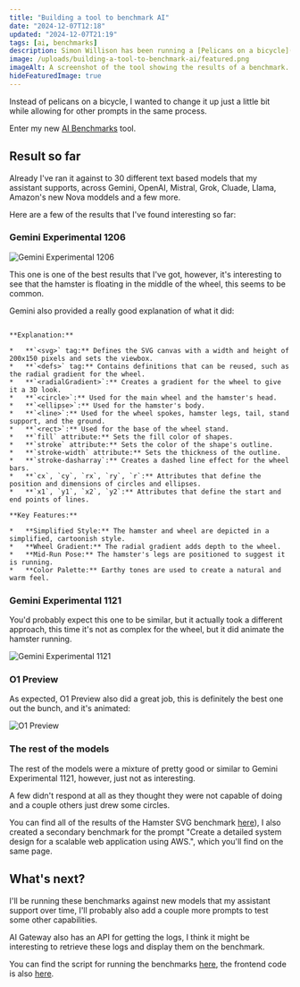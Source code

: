 ```yaml
---
title: "Building a tool to benchmark AI"
date: "2024-12-07T12:18"
updated: "2024-12-07T21:19"
tags: [ai, benchmarks]
description: Simon Willison has been running a [Pelicans on a bicycle](https://simonwillison.net/2024/Oct/25/pelicans-on-a-bicycle/) benchmark against AI for a while now, it's a pretty cool way of seeing how capable different AI models are with a quick outcome.\n\nI've been building my own assistant for a few weeks now but haven't ran any benchmarks against it so I thought I'd do something similar to test my own systems.
image: /uploads/building-a-tool-to-benchmark-ai/featured.png
imageAlt: A screenshot of the tool showing the results of a benchmark.
hideFeaturedImage: true
---
```


Instead of pelicans on a bicycle, I wanted to change it up just a little bit while allowing for other prompts in the same process.

Enter my new [AI Benchmarks](/ai-benchmarks) tool.

## Result so far

Already I've ran it against to 30 different text based models that my assistant supports, across Gemini, OpenAI, Mistral, Grok, Cluade, Llama, Amazon's new Nova moddels and a few more.

Here are a few of the results that I've found interesting so far:

### Gemini Experimental 1206

![Gemini Experimental 1206](/uploads/building-a-tool-to-benchmark-ai/gemini-experimental-1206.svg)

This one is one of the best results that I've got, however, it's interesting to see that the hamster is floating in the middle of the wheel, this seems to be common.

Gemini also provided a really good explanation of what it did:

```

**Explanation:**

*   **`<svg>` tag:** Defines the SVG canvas with a width and height of 200x150 pixels and sets the viewbox.
*   **`<defs>` tag:** Contains definitions that can be reused, such as the radial gradient for the wheel.
*   **`<radialGradient>`:** Creates a gradient for the wheel to give it a 3D look.
*   **`<circle>`:** Used for the main wheel and the hamster's head.
*   **`<ellipse>`:** Used for the hamster's body.
*   **`<line>`:** Used for the wheel spokes, hamster legs, tail, stand support, and the ground.
*   **`<rect>`:** Used for the base of the wheel stand.
*   **`fill` attribute:** Sets the fill color of shapes.
*   **`stroke` attribute:** Sets the color of the shape's outline.
*   **`stroke-width` attribute:** Sets the thickness of the outline.
*   **`stroke-dasharray`:** Creates a dashed line effect for the wheel bars.
*   **`cx`, `cy`, `rx`, `ry`, `r`:** Attributes that define the position and dimensions of circles and ellipses.
*   **`x1`, `y1`, `x2`, `y2`:** Attributes that define the start and end points of lines.

**Key Features:**

*   **Simplified Style:** The hamster and wheel are depicted in a simplified, cartoonish style.
*   **Wheel Gradient:** The radial gradient adds depth to the wheel.
*   **Mid-Run Pose:** The hamster's legs are positioned to suggest it is running.
*   **Color Palette:** Earthy tones are used to create a natural and warm feel.
```

### Gemini Experimental 1121

You'd probably expect this one to be similar, but it actually took a different approach, this time it's not as complex for the wheel, but it did animate the hamster running.

![Gemini Experimental 1121](/uploads/building-a-tool-to-benchmark-ai/gemini-experimental-1121.svg)

### O1 Preview

As expected, O1 Preview also did a great job, this is definitely the best one out the bunch, and it's animated:

![O1 Preview](/uploads/building-a-tool-to-benchmark-ai/o1-preview.svg)

### The rest of the models

The rest of the models were a mixture of pretty good or similar to Gemini Experimental 1121, however, just not as interesting.

A few didn't respond at all as they thought they were not capable of doing and a couple others just drew some circles.

You can find all of the results of the Hamster SVG benchmark [here](/ai-benchmarks)), I also created a secondary benchmark for the prompt "Create a detailed system design for a scalable web application using AWS.", which you'll find on the same page.

## What's next?

I'll be running these benchmarks against new models that my assistant support over time, I'll probably also add a couple more prompts to test some other capabilities.

AI Gateway also has an API for getting the logs, I think it might be interesting to retrieve these logs and display them on the benchmark.

You can find the script for running the benchmarks [here](https://github.com/nicholasgriffintn/website/blob/main/apps/web/scripts/run-ai-benchmarks.ts), the frontend code is also [here](https://github.com/nicholasgriffintn/website/tree/main/apps/web/app/ai-benchmarks).

